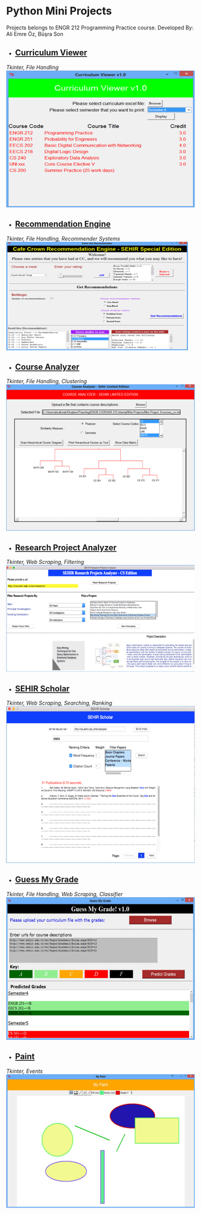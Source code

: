 # Python Mini Projects
Projects belongs to ENGR 212 Programming Practice course.
Developed By: Ali Emre Öz, Büşra Son 

* ## [Curriculum Viewer](https://github.com/aliemreoz/python-mini-projects/tree/master/Mini%20Project%201)
*Tkinter, File Handling*  
<img src="https://raw.githubusercontent.com/aliemreoz/python-mini-projects/master/Mini%20Project%201/Screenshot_1.png" width="520" height="366" />

* ## [Recommendation Engine](https://github.com/aliemreoz/python-mini-projects/tree/master/Mini%20Project%202)
*Tkinter, File Handling, Recommender Systems*  
<img src="https://raw.githubusercontent.com/aliemreoz/python-mini-projects/master/Mini%20Project%202/Screenshot_2.png" width="486" height="290" />

* ## [Course Analyzer](https://github.com/aliemreoz/python-mini-projects/tree/master/Mini%20Project%203)
*Tkinter, File Handling, Clustering*  
<img src="https://raw.githubusercontent.com/aliemreoz/python-mini-projects/master/Mini%20Project%203/Screenshot_3.png" width="521" height="391" />

* ## [Research Project Analyzer](https://github.com/aliemreoz/python-mini-projects/tree/master/Mini%20Project%204)
*Tkinter, Web Scraping, Filtering*  
<img src="https://raw.githubusercontent.com/aliemreoz/python-mini-projects/master/Mini%20Project%204/Screenshot_4.png" width="630" height="285" />

* ## [SEHIR Scholar](https://github.com/aliemreoz/python-mini-projects/tree/master/Mini%20Project%205)
*Tkinter, Web Scraping, Searching, Ranking*  
<img src="https://raw.githubusercontent.com/aliemreoz/python-mini-projects/master/Mini%20Project%205/Screenshot_5.png" width="592" height="419" />

* ## [Guess My Grade](https://github.com/aliemreoz/python-mini-projects/tree/master/Mini%20Project%206)
*Tkinter, File Handling, Web Scraping, Classifier*  
<img src="https://raw.githubusercontent.com/aliemreoz/python-mini-projects/master/Mini%20Project%206/Screenshot_6.png" width="591" height="381" />

* ## [Paint](https://github.com/aliemreoz/python-mini-projects/tree/master/Mini%20Project%207)
*Tkinter, Events*
<img src="https://raw.githubusercontent.com/aliemreoz/python-mini-projects/master/Mini%20Project%207/Screenshot_7.png" width="590" height="357" />
